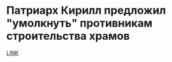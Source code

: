 # Патриарх Кирилл предложил "умолкнуть" противникам строительства храмов



[LINK](https://varlamov.ru/1691479.html)